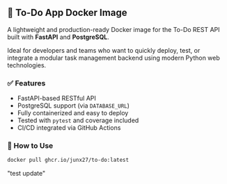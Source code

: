 ## 🧩 To-Do App Docker Image

A lightweight and production-ready Docker image for the To-Do REST API built with **FastAPI** and **PostgreSQL**.

Ideal for developers and teams who want to quickly deploy, test, or integrate a modular task management backend using modern Python web technologies.

### ✅ Features

- FastAPI-based RESTful API
- PostgreSQL support (via `DATABASE_URL`)
- Fully containerized and easy to deploy
- Tested with `pytest` and coverage included
- CI/CD integrated via GitHub Actions

### 🚀 How to Use

```bash
docker pull ghcr.io/junx27/to-do:latest
```

"test update"
